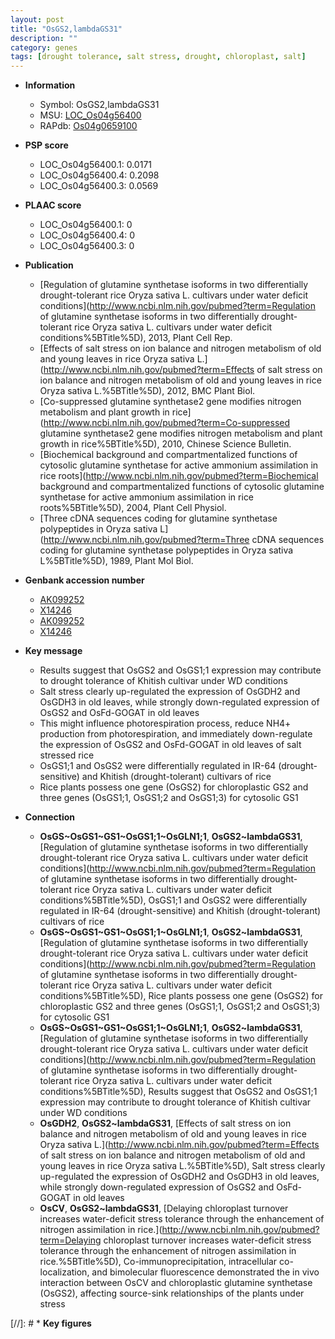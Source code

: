 ```yaml
---
layout: post
title: "OsGS2,lambdaGS31"
description: ""
category: genes
tags: [drought tolerance, salt stress, drought, chloroplast, salt]
---
```


* **Information**  
    + Symbol: OsGS2,lambdaGS31  
    + MSU: [LOC_Os04g56400](http://rice.plantbiology.msu.edu/cgi-bin/ORF_infopage.cgi?orf=LOC_Os04g56400)  
    + RAPdb: [Os04g0659100](http://rapdb.dna.affrc.go.jp/viewer/gbrowse_details/irgsp1?name=Os04g0659100)  

* **PSP score**  
    + LOC_Os04g56400.1: 0.0171 
    + LOC_Os04g56400.4: 0.2098 
    + LOC_Os04g56400.3: 0.0569 

* **PLAAC score**  
    + LOC_Os04g56400.1: 0 
    + LOC_Os04g56400.4: 0 
    + LOC_Os04g56400.3: 0 

* **Publication**  
    + [Regulation of glutamine synthetase isoforms in two differentially drought-tolerant rice Oryza sativa L. cultivars under water deficit conditions](http://www.ncbi.nlm.nih.gov/pubmed?term=Regulation of glutamine synthetase isoforms in two differentially drought-tolerant rice Oryza sativa L. cultivars under water deficit conditions%5BTitle%5D), 2013, Plant Cell Rep.
    + [Effects of salt stress on ion balance and nitrogen metabolism of old and young leaves in rice Oryza sativa L.](http://www.ncbi.nlm.nih.gov/pubmed?term=Effects of salt stress on ion balance and nitrogen metabolism of old and young leaves in rice Oryza sativa L.%5BTitle%5D), 2012, BMC Plant Biol.
    + [Co-suppressed glutamine synthetase2 gene modifies nitrogen metabolism and plant growth in rice](http://www.ncbi.nlm.nih.gov/pubmed?term=Co-suppressed glutamine synthetase2 gene modifies nitrogen metabolism and plant growth in rice%5BTitle%5D), 2010, Chinese Science Bulletin.
    + [Biochemical background and compartmentalized functions of cytosolic glutamine synthetase for active ammonium assimilation in rice roots](http://www.ncbi.nlm.nih.gov/pubmed?term=Biochemical background and compartmentalized functions of cytosolic glutamine synthetase for active ammonium assimilation in rice roots%5BTitle%5D), 2004, Plant Cell Physiol.
    + [Three cDNA sequences coding for glutamine synthetase polypeptides in Oryza sativa L](http://www.ncbi.nlm.nih.gov/pubmed?term=Three cDNA sequences coding for glutamine synthetase polypeptides in Oryza sativa L%5BTitle%5D), 1989, Plant Mol Biol.

* **Genbank accession number**  
    + [AK099252](http://www.ncbi.nlm.nih.gov/nuccore/AK099252)
    + [X14246](http://www.ncbi.nlm.nih.gov/nuccore/X14246)
    + [AK099252](http://www.ncbi.nlm.nih.gov/nuccore/AK099252)
    + [X14246](http://www.ncbi.nlm.nih.gov/nuccore/X14246)

* **Key message**  
    + Results suggest that OsGS2 and OsGS1;1 expression may contribute to drought tolerance of Khitish cultivar under WD conditions
    + Salt stress clearly up-regulated the expression of OsGDH2 and OsGDH3 in old leaves, while strongly down-regulated expression of OsGS2 and OsFd-GOGAT in old leaves
    + This might influence photorespiration process, reduce NH4+ production from photorespiration, and immediately down-regulate the expression of OsGS2 and OsFd-GOGAT in old leaves of salt stressed rice
    + OsGS1;1 and OsGS2 were differentially regulated in IR-64 (drought-sensitive) and Khitish (drought-tolerant) cultivars of rice
    + Rice plants possess one gene (OsGS2) for chloroplastic GS2 and three genes (OsGS1;1, OsGS1;2 and OsGS1;3) for cytosolic GS1

* **Connection**  
    + __OsGS~OsGS1~GS1~OsGS1;1~OsGLN1;1__, __OsGS2~lambdaGS31__, [Regulation of glutamine synthetase isoforms in two differentially drought-tolerant rice Oryza sativa L. cultivars under water deficit conditions](http://www.ncbi.nlm.nih.gov/pubmed?term=Regulation of glutamine synthetase isoforms in two differentially drought-tolerant rice Oryza sativa L. cultivars under water deficit conditions%5BTitle%5D), OsGS1;1 and OsGS2 were differentially regulated in IR-64 (drought-sensitive) and Khitish (drought-tolerant) cultivars of rice
    + __OsGS~OsGS1~GS1~OsGS1;1~OsGLN1;1__, __OsGS2~lambdaGS31__, [Regulation of glutamine synthetase isoforms in two differentially drought-tolerant rice Oryza sativa L. cultivars under water deficit conditions](http://www.ncbi.nlm.nih.gov/pubmed?term=Regulation of glutamine synthetase isoforms in two differentially drought-tolerant rice Oryza sativa L. cultivars under water deficit conditions%5BTitle%5D), Rice plants possess one gene (OsGS2) for chloroplastic GS2 and three genes (OsGS1;1, OsGS1;2 and OsGS1;3) for cytosolic GS1
    + __OsGS~OsGS1~GS1~OsGS1;1~OsGLN1;1__, __OsGS2~lambdaGS31__, [Regulation of glutamine synthetase isoforms in two differentially drought-tolerant rice Oryza sativa L. cultivars under water deficit conditions](http://www.ncbi.nlm.nih.gov/pubmed?term=Regulation of glutamine synthetase isoforms in two differentially drought-tolerant rice Oryza sativa L. cultivars under water deficit conditions%5BTitle%5D), Results suggest that OsGS2 and OsGS1;1 expression may contribute to drought tolerance of Khitish cultivar under WD conditions
    + __OsGDH2__, __OsGS2~lambdaGS31__, [Effects of salt stress on ion balance and nitrogen metabolism of old and young leaves in rice Oryza sativa L.](http://www.ncbi.nlm.nih.gov/pubmed?term=Effects of salt stress on ion balance and nitrogen metabolism of old and young leaves in rice Oryza sativa L.%5BTitle%5D), Salt stress clearly up-regulated the expression of OsGDH2 and OsGDH3 in old leaves, while strongly down-regulated expression of OsGS2 and OsFd-GOGAT in old leaves
    + __OsCV__, __OsGS2~lambdaGS31__, [Delaying chloroplast turnover increases water-deficit stress tolerance through the enhancement of nitrogen assimilation in rice.](http://www.ncbi.nlm.nih.gov/pubmed?term=Delaying chloroplast turnover increases water-deficit stress tolerance through the enhancement of nitrogen assimilation in rice.%5BTitle%5D),  Co-immunoprecipitation, intracellular co-localization, and bimolecular fluorescence demonstrated the in vivo interaction between OsCV and chloroplastic glutamine synthetase (OsGS2), affecting source-sink relationships of the plants under stress

[//]: # * **Key figures**  


